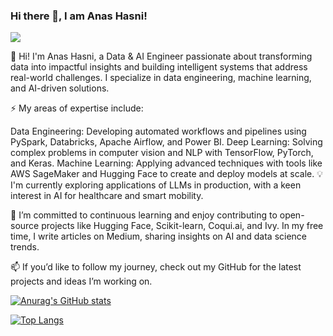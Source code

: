 ### Hi there 👋, I am Anas Hasni!
![](https://komarev.com/ghpvc/?username=your-github-anashas)

👋 Hi! I'm Anas Hasni, a Data & AI Engineer passionate about transforming data into impactful insights and building intelligent systems that address real-world challenges. I specialize in data engineering, machine learning, and AI-driven solutions.

⚡ My areas of expertise include:

Data Engineering: Developing automated workflows and pipelines using PySpark, Databricks, Apache Airflow, and Power BI.
Deep Learning: Solving complex problems in computer vision and NLP with TensorFlow, PyTorch, and Keras.
Machine Learning: Applying advanced techniques with tools like AWS SageMaker and Hugging Face to create and deploy models at scale.
💡 I'm currently exploring applications of LLMs in production, with a keen interest in AI for healthcare and smart mobility.

🌱 I’m committed to continuous learning and enjoy contributing to open-source projects like Hugging Face, Scikit-learn, Coqui.ai, and Ivy. In my free time, I write articles on Medium, sharing insights on AI and data science trends.

📫 If you’d like to follow my journey, check out my GitHub for the latest projects and ideas I’m working on.


<!--
**anashas/anashas** is a ✨ _special_ ✨ repository because its `README.md` (this file) appears on your GitHub profile.

Here are some ideas to get you started:


- 🤔 I’m looking for help with ...
- 💬 Ask me about ...
- 📫 How to reach me: ...

- ⚡ Fun fact: ...
-->
[![Anurag's GitHub stats](https://github-readme-stats.vercel.app/api?username=anashas)](https://github.com/anuraghazra/github-readme-stats)

[![Top Langs](https://github-readme-stats.vercel.app/api/top-langs/?username=anashas)](https://github.com/anuraghazra/github-readme-stats)
